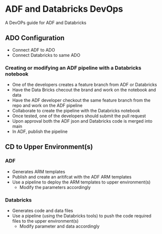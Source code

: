 # ADF and Databricks DevOps

A DevOPs guide for ADF and Databricks

## ADO Configuration

- Connect ADF to ADO
- Connect Databricks to same ADO

### Creating or modifying an ADF pipeline with a Databricks notebook

- One of the developers creates a feature branch from ADF or Databricks
- Have the Data Bricks checout the brand and work on the notebook and data
- Have the ADF developer checkout the same feature branch from the repo and work on the ADF pipeline
- Collaborate to create the pipeline with the Databricks notebook
- Once tested, one of the developers should submit the pull request
- Upon approval both the ADF json and Databricks code is merged into main
- In ADF, publish the pipeline

## CD to Upper Environment(s)

### ADF

- Generates ARM templates
- Publish and create an aritifcat with the ADF ARM templates
- Use a pipeline to deploy the ARM templates to upper environment(s)
  - Modify the parameters accordingly

### Databricks

- Generates code and data files
- Use a pipeline (using the Databricks tools) to push the code required files to the upper environment(s)
  - Modify parameter and data accordingly

